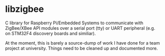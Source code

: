 libzigbee
=========

C library for Raspberry Pi/Embedded Systems to communicate with ZigBee/XBee API modules over a serial port (tty) or UART peripheral (e.g. on STM32F4 discovery boards and similiar).

At the moment, this is barely a source-dump of work I have done for a team project at university. Things need to be cleaned up and documented more.
